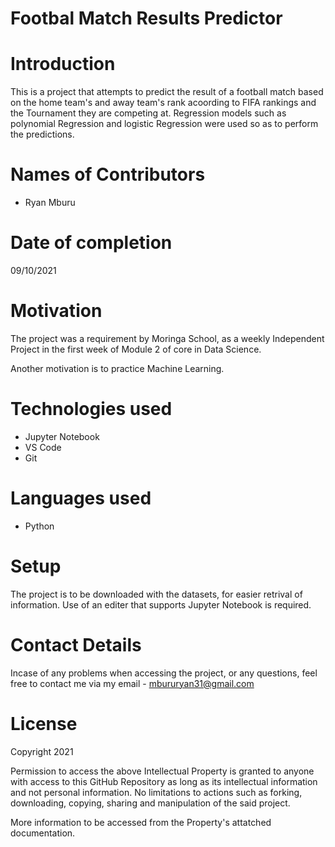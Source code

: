 # Footbal Match Results Predictor 

# Introduction
This is a project that attempts to predict the result of a football match based on the home team's and away team's rank acoording to FIFA rankings and the Tournament they are competing at. Regression models such as polynomial Regression and logistic Regression were used so as to perform the predictions. 

# Names of Contributors
- Ryan Mburu

# Date of completion
09/10/2021

# Motivation
The project was a requirement by Moringa School, as a weekly Independent Project in the first week of Module 2 of core in Data Science.

Another motivation is to practice Machine Learning.

# Technologies used
- Jupyter Notebook
- VS Code
- Git

# Languages used
- Python

# Setup
The project is to be downloaded with the datasets, for easier retrival of information. Use of an editer that supports Jupyter Notebook is required.

# Contact Details
Incase of any problems when accessing the project, or any questions, feel free to contact me via my email - mbururyan31@gmail.com

# License
Copyright 2021

Permission to access the above Intellectual Property is granted to anyone with access to this GitHub Repository as long as its intellectual information and not personal information. No limitations to actions such as forking, downloading, copying, sharing and manipulation of the said project.

More information to be accessed from the Property's attatched documentation.